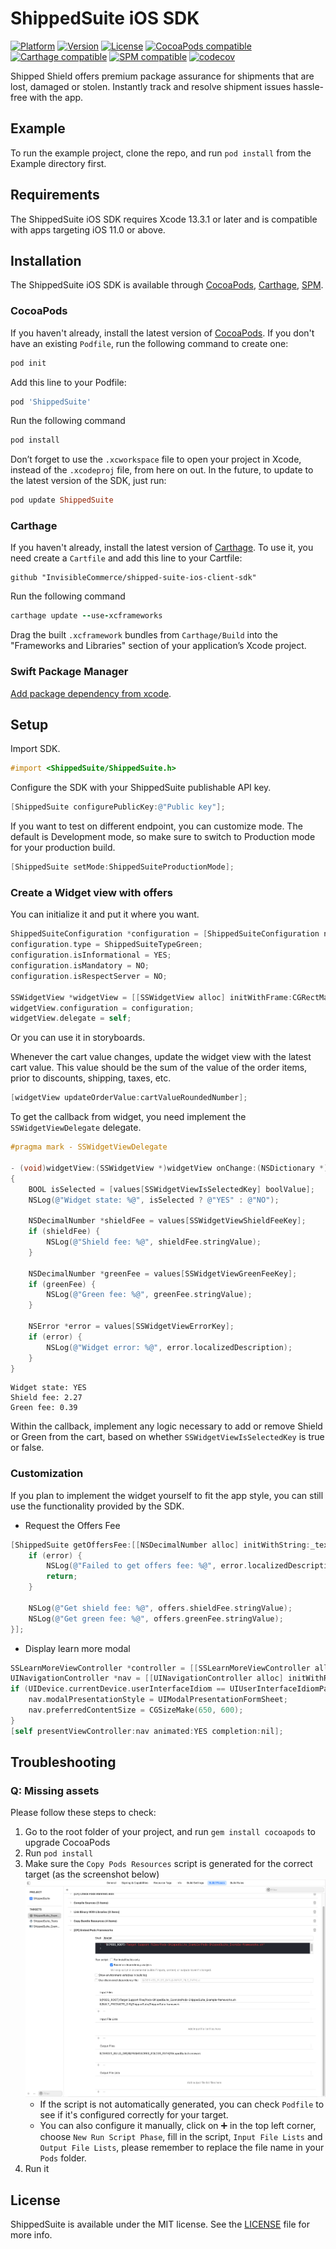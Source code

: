 # ShippedSuite iOS SDK

 [![Platform](https://img.shields.io/cocoapods/p/ShippedSuite.svg?style=flat)](https://cocoapods.org/pods/ShippedSuite)
 [![Version](https://img.shields.io/cocoapods/v/ShippedSuite.svg?style=flat)](https://cocoapods.org/pods/ShippedSuite)
 [![License](https://img.shields.io/cocoapods/l/ShippedSuite.svg?style=flat)](https://github.com/InvisibleCommerce/shipped-suite-ios-client-sdk/blob/main/LICENSE)
 [![CocoaPods compatible](https://img.shields.io/badge/CocoaPods-compatible-green.svg?style=flat)](https://cocoapods.org)
 [![Carthage compatible](https://img.shields.io/badge/Carthage-compatible-green.svg?style=flat)](https://github.com/Carthage/Carthage)
 [![SPM compatible](https://img.shields.io/badge/SPM-compatible-green.svg?style=flat)](https://www.swift.org/package-manager)
 [![codecov](https://codecov.io/gh/InvisibleCommerce/shipped-suite-ios-client-sdk/branch/main/graph/badge.svg?token=kTni92JQ0P)](https://codecov.io/gh/InvisibleCommerce/shipped-suite-ios-client-sdk)

Shipped Shield offers premium package assurance for shipments that are lost, damaged or stolen. Instantly track and resolve shipment issues hassle-free with the app.

## Example

To run the example project, clone the repo, and run `pod install` from the Example directory first.

## Requirements

The ShippedSuite iOS SDK requires Xcode 13.3.1 or later and is compatible with apps targeting iOS 11.0 or above.

## Installation

The ShippedSuite iOS SDK is available through [CocoaPods](https://cocoapods.org/), [Carthage](https://github.com/Carthage/Carthage), [SPM](https://www.swift.org/package-manager).

### CocoaPods

If you haven't already, install the latest version of [CocoaPods](https://cocoapods.org/).
If you don't have an existing `Podfile`, run the following command to create one:
```ruby
pod init
```
Add this line to your Podfile:
```ruby
pod 'ShippedSuite'
```
Run the following command
```ruby
pod install
```
Don’t forget to use the `.xcworkspace` file to open your project in Xcode, instead of the `.xcodeproj` file, from here on out.
In the future, to update to the latest version of the SDK, just run:
```ruby
pod update ShippedSuite
```

### Carthage

If you haven't already, install the latest version of [Carthage](https://github.com/Carthage/Carthage).
To use it, you need create a `Cartfile` and add this line to your Cartfile:
```ogdl
github "InvisibleCommerce/shipped-suite-ios-client-sdk"
```
Run the following command
```ruby
carthage update --use-xcframeworks
```
Drag the built `.xcframework` bundles from `Carthage/Build` into the "Frameworks and Libraries" section of your application’s Xcode project.

### Swift Package Manager

[Add package dependency from xcode](https://developer.apple.com/documentation/swift_packages/adding_package_dependencies_to_your_app).

## Setup

Import SDK.

```objective-c
#import <ShippedSuite/ShippedSuite.h>
```

Configure the SDK with your ShippedSuite publishable API key.

```objective-c
[ShippedSuite configurePublicKey:@"Public key"];
```

If you want to test on different endpoint, you can customize mode. The default is Development mode, so make sure to switch to Production mode for your production build. 

```objective-c
[ShippedSuite setMode:ShippedSuiteProductionMode];
```

### Create a Widget view with offers

You can initialize it and put it where you want.

```objective-c
ShippedSuiteConfiguration *configuration = [ShippedSuiteConfiguration new];
configuration.type = ShippedSuiteTypeGreen;
configuration.isInformational = YES;
configuration.isMandatory = NO;
configuration.isRespectServer = NO;
    
SSWidgetView *widgetView = [[SSWidgetView alloc] initWithFrame:CGRectMake(x, y, width, height)];
widgetView.configuration = configuration;
widgetView.delegate = self;
```

Or you can use it in storyboards.

Whenever the cart value changes, update the widget view with the latest cart value. This value should be the sum of the value of the order items, prior to discounts, shipping, taxes, etc. 

```objective-c
[widgetView updateOrderValue:cartValueRoundedNumber];
```

To get the callback from widget, you need implement the `SSWidgetViewDelegate` delegate.

```objective-c
#pragma mark - SSWidgetViewDelegate

- (void)widgetView:(SSWidgetView *)widgetView onChange:(NSDictionary *)values
{
    BOOL isSelected = [values[SSWidgetViewIsSelectedKey] boolValue];
    NSLog(@"Widget state: %@", isSelected ? @"YES" : @"NO");
    
    NSDecimalNumber *shieldFee = values[SSWidgetViewShieldFeeKey];
    if (shieldFee) {
        NSLog(@"Shield fee: %@", shieldFee.stringValue);
    }
    
    NSDecimalNumber *greenFee = values[SSWidgetViewGreenFeeKey];
    if (greenFee) {
        NSLog(@"Green fee: %@", greenFee.stringValue);
    }
    
    NSError *error = values[SSWidgetViewErrorKey];
    if (error) {
        NSLog(@"Widget error: %@", error.localizedDescription);
    }
}
```

```
Widget state: YES
Shield fee: 2.27
Green fee: 0.39
```

Within the callback, implement any logic necessary to add or remove Shield or Green from the cart, based on whether `SSWidgetViewIsSelectedKey` is true or false. 

### Customization

If you plan to implement the widget yourself to fit the app style, you can still use the functionality provided by the SDK.

- Request the Offers Fee

```objective-c
[ShippedSuite getOffersFee:[[NSDecimalNumber alloc] initWithString:_textField.text] completion:^(SSOffers * _Nullable offers, NSError * _Nullable error) {
    if (error) {
        NSLog(@"Failed to get offers fee: %@", error.localizedDescription);
        return;
    }

    NSLog(@"Get shield fee: %@", offers.shieldFee.stringValue);
    NSLog(@"Get green fee: %@", offers.greenFee.stringValue);
}];
```

- Display learn more modal

```objective-c
SSLearnMoreViewController *controller = [[SSLearnMoreViewController alloc] initWithConfiguration:self.configuration];
UINavigationController *nav = [[UINavigationController alloc] initWithRootViewController:controller];
if (UIDevice.currentDevice.userInterfaceIdiom == UIUserInterfaceIdiomPad) {
    nav.modalPresentationStyle = UIModalPresentationFormSheet;
    nav.preferredContentSize = CGSizeMake(650, 600);
}
[self presentViewController:nav animated:YES completion:nil];
```

## Troubleshooting

### Q: Missing assets

Please follow these steps to check:
1. Go to the root folder of your project, and run `gem install cocoapods` to upgrade CocoaPods
2. Run `pod install`
3. Make sure the `Copy Pods Resources` script is generated for the correct target (as the screenshot below)
![Missing assets](./Screenshots/missing_assets.png)
    - If the script is not automatically generated, you can check `Podfile` to see if it's configured correctly for your target.
    - You can also configure it manually, click on ➕ in the top left corner, choose `New Run Script Phase`, fill in the script, `Input File Lists` and `Output File Lists`, please remember to replace the file name in your `Pods` folder.
4. Run it

## License

ShippedSuite is available under the MIT license. See the [LICENSE](LICENSE) file for more info.
